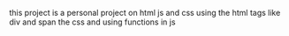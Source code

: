 this project is a personal project on html js and css
using the html tags like div and span
the css 
and using functions in js

